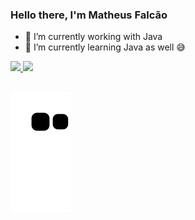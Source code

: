 ### Hello there, I'm Matheus Falcão

- 🔭 I’m currently working with Java
- 🌱 I’m currently learning Java as well 😅

<div align="left">
  <a href="https://github.com/Ezxykdriv">
  <img height="180em" src="https://github-readme-stats.vercel.app/api?username=Ezxykdriv&show_icons=true&theme=react&include_all_commits=true&count_private=true"/>
  <img height="180em" src="https://github-readme-stats.vercel.app/api/top-langs/?username=Ezxykdriv&layout=compact&langs_count=7&theme=react"/>
</div>

  ##

<div> 

  ![Snake animation](https://github.com/rafaballerini/rafaballerini/blob/output/github-contribution-grid-snake.svg)

</div>
